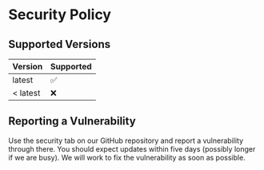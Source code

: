# Security Policy

## Supported Versions

| Version    | Supported          |
| ---------- | ------------------ |
| latest     | ✅                |
| < latest   | ❌                |

## Reporting a Vulnerability

Use the security tab on our GitHub repository and report a vulnerability through there. You should expect updates within five days (possibly longer if we are busy). We will work to fix the vulnerability as soon as possible.
